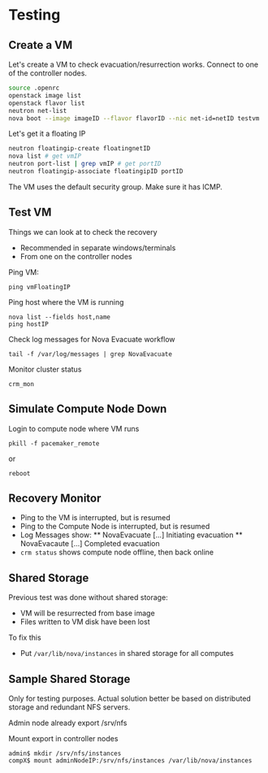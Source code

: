 <!-- .slide: data-state="section-break" id="testing" data-menu-title="Testing" -->
# Testing


<!-- .slide: data-state="normal" id="create-vm" -->
## Create a VM

Let's create a VM to check evacuation/resurrection works.
Connect to one of the controller nodes.

```sh
source .openrc
openstack image list
openstack flavor list
neutron net-list
nova boot --image imageID --flavor flavorID --nic net-id=netID testvm
```

Let's get it a floating IP

```sh
neutron floatingip-create floatingnetID
nova list # get vmIP
neutron port-list | grep vmIP # get portID
neutron floatingip-associate floatingipID portID
```

The VM uses the default security group. Make sure it has ICMP.


<!-- .slide: data-state="normal" id="test-vm" -->
## Test VM

Things we can look at to check the recovery
* Recommended in separate windows/terminals
* From one on the controller nodes

Ping VM:
```
ping vmFloatingIP
```

Ping host where the VM is running
```
nova list --fields host,name
ping hostIP
```

Check log messages for Nova Evacuate workflow
```
tail -f /var/log/messages | grep NovaEvacuate
```

Monitor cluster status
```
crm_mon
```


<!-- .slide: data-state="normal" id="simulate-down" -->
## Simulate Compute Node Down

Login to compute node where VM runs

```
pkill -f pacemaker_remote
```

or

```
reboot
```


<!-- .slide: data-state="normal" id="recovery-monitor" -->
## Recovery Monitor

* Ping to the VM is interrupted, but is resumed
* Ping to the Compute Node is interrupted, but is resumed
* Log Messages show:
** NovaEvacuate [...] Initiating evacuation
** NovaEvacaute [...] Completed evacuation
* `crm status` shows compute node offline, then back online


<!-- .slide: data-state="normal" id="shared-storage" -->
## Shared Storage

Previous test was done without shared storage:
* VM will be resurrected from base image
* Files written to VM disk have been lost

To fix this
* Put `/var/lib/nova/instances` in shared storage for all computes


<!-- .slide: data-state="normal" id="sample-shared-storage" -->
## Sample Shared Storage

Only for testing purposes. Actual solution better be based on distributed storage and redundant NFS servers.

Admin node already export /srv/nfs

Mount export in controller nodes
```
admin$ mkdir /srv/nfs/instances
compX$ mount adminNodeIP:/srv/nfs/instances /var/lib/nova/instances
```

